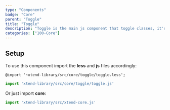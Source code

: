 ```yaml
---
type: "Components"
badge: "Core"
parent: "Toggle"
title: "Toggle"
description: "Toggle is the main js component that toggle classes, it's inherited by many other js components."
categories: ["100-Core"]
---
```


## Setup

To use this component import the **less** and **js** files accordingly:

```less
@import '~xtend-library/src/core/toggle/toggle.less';
```

```jsx
import 'xtend-library/src/core/toggle/toggle.js'
```

Or just import **core**:

```jsx
import 'xtend-library/src/xtend-core.js'
```
